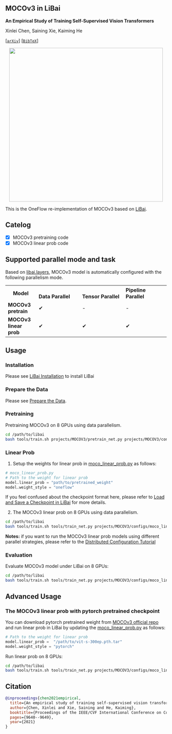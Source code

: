 ## MOCOv3 in LiBai
**An Empirical Study of Training Self-Supervised Vision Transformers**

Xinlei Chen, Saining Xie, Kaiming He

[[`arXiv`](https://arxiv.org/abs/2104.02057)] [[`BibTeX`](#Citation)]

<p align="center">
  <img src="https://user-images.githubusercontent.com/34954782/161363870-eb672518-deee-4754-b30f-be59ea91ac7e.png" width="480">
</p>

This is the OneFlow re-implementation of MOCOv3 based on [LiBai](https://libai.readthedocs.io/).

## Catelog
- [x] MOCOv3 pretraining code
- [x] MOCOv3 linear prob code

## Supported parallel mode and task
Based on [libai.layers](https://libai.readthedocs.io/en/latest/modules/libai.layers.html), MOCOv3 model is automatically configured with the following parallelism mode.

<table class="docutils">
  <tbody>
    <tr>
      <th width="80"> Model </th>
      <th valign="bottom" align="left" width="120">Data Parallel</th>
      <th valign="bottom" align="left" width="120">Tensor Parallel</th>
      <th valign="bottom" align="left" width="120">Pipeline Parallel</th>
    </tr>
    <tr>
      <td align="left"> <b> MOCOv3 pretrain </b> </td>
      <td align="left">&#10004;</td>
      <td align="left">-</td>
      <td align="left">-</td>
    </tr>
    <tr>
      <td align="left"> <b> MOCOv3 linear prob </b> </td>
      <td align="left">&#10004;</td>
      <td align="left">&#10004;</td>
      <td align="left">&#10004;</td>
    </tr>
  </tbody>
</table>


## Usage
### Installation
Please see [LiBai Installation](https://libai.readthedocs.io/en/latest/tutorials/get_started/Installation.html) to install LiBai

### Prepare the Data
Please see [Prepare the Data](https://libai.readthedocs.io/en/latest/tutorials/get_started/quick_run.html#prepare-the-data).


### Pretraining
Pretraining MOCOv3 on 8 GPUs using data parallelism.
```bash
cd /path/to/libai
bash tools/train.sh projects/MOCOV3/pretrain_net.py projects/MOCOV3/configs/moco_pretrain.py 8
```

### Linear Prob
1. Setup the weights for linear prob in [moco_linear_prob.py](./configs/moco_linear_prob.py) as follows:

```python
# moco_linear_prob.py
# Path to the weight for linear prob
model.linear_prob = "path/to/pretrained_weight"
model.weight_style = "oneflow"
```
If you feel confused about the checkpoint format here, please refer to [Load and Save a Checkpoint in LiBai](https://libai.readthedocs.io/en/latest/tutorials/basics/Load_and_Save_Checkpoint.html) for more details.

2. The MOCOv3 linear prob on 8 GPUs using data parallelism.
```bash
cd /path/to/libai
bash tools/train.sh tools/train_net.py projects/MOCOV3/configs/moco_linear_prob.py 8
```
**Notes:** if you want to run the MOCOv3 linear prob models using different parallel strategies, please refer to the [Distributed Configuration Tutorial](https://libai.readthedocs.io/en/latest/tutorials/basics/Distributed_Configuration.html)


### Evaluation
Evaluate MOCOv3 model under LiBai on 8 GPUs:
```bash
cd /path/to/libai
bash tools/train.sh tools/train_net.py projects/MOCOV3/configs/moco_linear_prob.py 8 --eval-only
```


## Advanced Usage
### The MOCOv3 linear prob with pytorch pretrained checkpoint
You can download pytorch pretrained weight from [MOCOv3 official repo](https://github.com/facebookresearch/moco-v3/blob/main/CONFIG.md) and run linear prob in LiBai by updating the [moco_linear_prob.py](./configs/moco_linear_prob.py) as follows:
```python
# Path to the weight for linear prob 
model.linear_prob =  "/path/to/vit-s-300ep.pth.tar"
model.weight_style = "pytorch"
```
Run linear prob on 8 GPUs:
```bash
cd /path/to/libai
bash tools/train.sh tools/train_net.py projects/MOCOV3/configs/moco_linear_prob.py 8
```


## Citation
```BibTeX
@inproceedings{chen2021empirical,
  title={An empirical study of training self-supervised vision transformers},
  author={Chen, Xinlei and Xie, Saining and He, Kaiming},
  booktitle={Proceedings of the IEEE/CVF International Conference on Computer Vision},
  pages={9640--9649},
  year={2021}
}
```